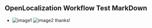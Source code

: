 ## OpenLocalization Workflow Test MarkDown
* ![image1](.\fad8cc8e-d1b7-4735-a09c-c6b0b8ad65e8.PNG)   ![image2](.\5350ab99-7f74-4c97-8c2d-6b0e664ea008.png) 
thanks!
